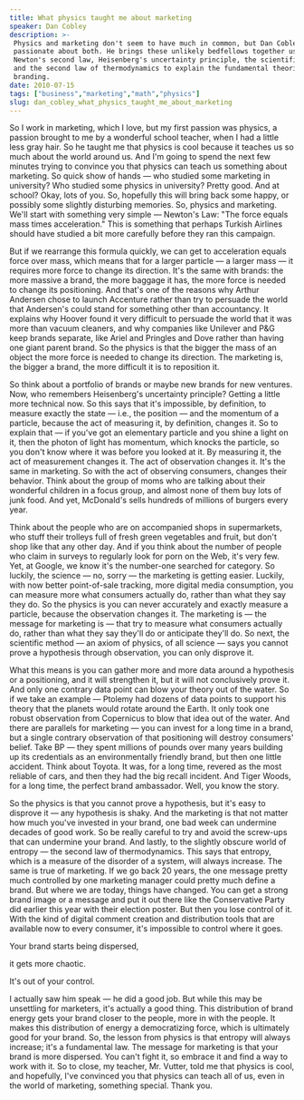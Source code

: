 ```yaml
---
title: What physics taught me about marketing
speaker: Dan Cobley
description: >-
 Physics and marketing don't seem to have much in common, but Dan Cobley is
 passionate about both. He brings these unlikely bedfellows together using
 Newton's second law, Heisenberg's uncertainty principle, the scientific method
 and the second law of thermodynamics to explain the fundamental theories of
 branding.
date: 2010-07-15
tags: ["business","marketing","math","physics"]
slug: dan_cobley_what_physics_taught_me_about_marketing
---
```


So I work in marketing, which I love, but my first passion was physics, a passion brought
to me by a wonderful school teacher, when I had a little less gray hair. So he taught me
that physics is cool because it teaches us so much about the world around us. And I'm
going to spend the next few minutes trying to convince you that physics can teach us
something about marketing. So quick show of hands — who studied some marketing in
university? Who studied some physics in university? Pretty good. And at school? Okay, lots
of you. So, hopefully this will bring back some happy, or possibly some slightly
disturbing memories. So, physics and marketing. We'll start with something very simple —
Newton's Law: "The force equals mass times acceleration." This is something that perhaps
Turkish Airlines should have studied a bit more carefully before they ran this campaign.

But if we rearrange this formula quickly, we can get to acceleration equals force over
mass, which means that for a larger particle — a larger mass — it requires more force to
change its direction. It's the same with brands: the more massive a brand, the more
baggage it has, the more force is needed to change its positioning. And that's one of the
reasons why Arthur Andersen chose to launch Accenture rather than try to persuade the
world that Andersen's could stand for something other than accountancy. It explains why
Hoover found it very difficult to persuade the world that it was more than vacuum
cleaners, and why companies like Unilever and P&G keep brands separate, like Ariel and
Pringles and Dove rather than having one giant parent brand. So the physics is that the
bigger the mass of an object the more force is needed to change its direction. The
marketing is, the bigger a brand, the more difficult it is to reposition
it.

So think about a portfolio of brands or maybe new brands for new ventures. Now, who
remembers Heisenberg's uncertainty principle? Getting a little more technical now. So this
says that it's impossible, by definition, to measure exactly the state — i.e., the
position — and the momentum of a particle, because the act of measuring it, by definition,
changes it. So to explain that — if you've got an elementary particle and you shine a
light on it, then the photon of light has momentum, which knocks the particle, so you
don't know where it was before you looked at it. By measuring it, the act of measurement
changes it. The act of observation changes it. It's the same in marketing. So with the act
of observing consumers, changes their behavior. Think about the group of moms who are
talking about their wonderful children in a focus group, and almost none of them buy lots
of junk food. And yet, McDonald's sells hundreds of millions of burgers every
year.

Think about the people who are on accompanied shops in supermarkets, who stuff their
trolleys full of fresh green vegetables and fruit, but don't shop like that any other day.
And if you think about the number of people who claim in surveys to regularly look for
porn on the Web, it's very few. Yet, at Google, we know it's the number-one searched for
category. So luckily, the science — no, sorry — the marketing is getting easier. Luckily,
with now better point-of-sale tracking, more digital media consumption, you can measure
more what consumers actually do, rather than what they say they do. So the physics is you
can never accurately and exactly measure a particle, because the observation changes it.
The marketing is — the message for marketing is — that try to measure what consumers
actually do, rather than what they say they'll do or anticipate they'll do. So next, the
scientific method — an axiom of physics, of all science — says you cannot prove a
hypothesis through observation, you can only disprove it.

What this means is you can gather more and more data around a hypothesis or a positioning,
and it will strengthen it, but it will not conclusively prove it. And only one contrary
data point can blow your theory out of the water. So if we take an example — Ptolemy had
dozens of data points to support his theory that the planets would rotate around the
Earth. It only took one robust observation from Copernicus to blow that idea out of the
water. And there are parallels for marketing — you can invest for a long time in a brand,
but a single contrary observation of that positioning will destroy consumers' belief. Take
BP — they spent millions of pounds over many years building up its credentials as an
environmentally friendly brand, but then one little accident. Think about Toyota. It was,
for a long time, revered as the most reliable of cars, and then they had the big recall
incident. And Tiger Woods, for a long time, the perfect brand ambassador. Well, you know
the story.

So the physics is that you cannot prove a hypothesis, but it's easy to disprove it — any
hypothesis is shaky. And the marketing is that not matter how much you've invested in your
brand, one bad week can undermine decades of good work. So be really careful to try and
avoid the screw-ups that can undermine your brand. And lastly, to the slightly obscure
world of entropy — the second law of thermodynamics. This says that entropy, which is a
measure of the disorder of a system, will always increase. The same is true of marketing.
If we go back 20 years, the one message pretty much controlled by one marketing manager
could pretty much define a brand. But where we are today, things have changed. You can get
a strong brand image or a message and put it out there like the Conservative Party did
earlier this year with their election poster. But then you lose control of it. With the
kind of digital comment creation and distribution tools that are available now to every
consumer, it's impossible to control where it goes.

Your brand starts being dispersed, 

it gets more chaotic. 

It's out of your control. 

I actually saw him speak — he did a good job. But while this may be unsettling for
marketers, it's actually a good thing. This distribution of brand energy gets your brand
closer to the people, more in with the people. It makes this distribution of energy a
democratizing force, which is ultimately good for your brand. So, the lesson from physics
is that entropy will always increase; it's a fundamental law. The message for marketing is
that your brand is more dispersed. You can't fight it, so embrace it and find a way to
work with it. So to close, my teacher, Mr. Vutter, told me that physics is cool, and
hopefully, I've convinced you that physics can teach all of us, even in the world of
marketing, something special. Thank you.

<!--
ad_duration=3.33
event="TEDGlobal 2010"
external_start_time=0
intro_duration=11.82
is_subtitle_required="False"
is_talk_featured="True"
language="en"
language_swap="False"
native_language="en"
number_of_related_talks=6
number_of_speakers=1
number_of_subtitled_videos=36
number_of_tags=4
number_of_talk_download_languages=37
number_of_talk_more_resources=0
number_of_talk_recommendations=0
number_of_talks_take_actions=0
post_ad_duration=0.83
published_timestamp="2010-08-27 09:49:00"
recording_date="2010-07-15"
speaker_description="Online marketing whiz"
speaker_is_published=1
speaker_name="Dan Cobley"
talk_name="What physics taught me about marketing"
talks_tags=["business","marketing","math","physics"]
url_photo_speaker="https://pe.tedcdn.com/images/ted/194019_254x191.jpg"
url_photo_talk="https://pe.tedcdn.com/images/ted/194018_800x600.jpg"
url_webpage="https://www.ted.com/talks/dan_cobley_what_physics_taught_me_about_marketing"
video_type_name="TED Stage Talk"
-->